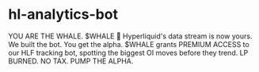 # hl-analytics-bot
YOU ARE THE WHALE. $WHALE 🌊  Hyperliquid's data stream is now yours. We built the bot. You get the alpha. $WHALE grants PREMIUM ACCESS to our HLF tracking bot, spotting the biggest OI moves before they trend.  LP BURNED. NO TAX. PUMP THE ALPHA.
